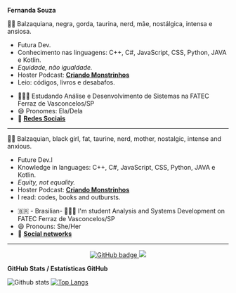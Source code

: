 **Fernanda Souza** 

👩🏾‍ Balzaquiana, negra, gorda, taurina, nerd, mãe, nostálgica, intensa e ansiosa. 
* Futura Dev. 
* Conhecimento nas linguagens: C++, C#, JavaScript, CSS, Python, JAVA e Kotlin.
* *Equidade, não igualdade.* 
* Hoster Podcast: [**Criando Monstrinhos**](https://anchor.fm/criando-monstrinhos/)
* Leio: códigos, livros e desabafos.

- 👩🏾‍🎓 Estudando Análise e Desenvolvimento de Sistemas na FATEC Ferraz de Vasconcelos/SP
- 😄 Pronomes: Ela/Dela
- 👥 [**Redes Sociais**](https://linklist.bio/leitoraincomum)
--------------------------------------------------------------------------
👩🏾‍ Balzaquian, black girl, fat, taurine, nerd, mother, nostalgic, intense and anxious.
* Future Dev.l
* Knowledge in languages: C++, C#, JavaScript, CSS, Python, JAVA e Kotlin.
* *Equity, not equality.* 
* Hoster Podcast: [**Criando Monstrinhos**](https://anchor.fm/criando-monstrinhos/)
* I read: codes, books and outbursts.

- 🇧🇷 - Brasilian- 👩🏾‍🎓 I'm student Analysis and Systems Development on FATEC Ferraz de Vasconcelos/SP
- 😄 Pronouns: She/Her
- 👥 [**Social networks**](https://linklist.bio/leitoraincomum)
--------------------------------------------------------------------------
<p align="center">
  <a href="https://github.com/leitoraincomum?tab=followers">
    <img src="https://img.shields.io/github/followers/leitoraincomum?label=Followers&logo=GitHub&style=for-the-badge" alt="GitHub badge" />
  </a>
  <a href="http://twitter.com/leitoraincomum">
    <img src="https://img.shields.io/twitter/follow/leitoraincomum?label=Twitter&logo=twitter&style=for-the-badge" />
  </a>
</p>

**GitHub Stats / Estatísticas GitHub**

![Github stats](https://github-readme-stats.vercel.app/api?username=leitoraincomum&hide=issues&theme=gruvbox&show_icons=true&hide_border=false&count_private=true&include_all_commits=true&line_height=24.5)
[![Top Langs](https://github-readme-stats.vercel.app/api/top-langs/?username=AlineBastos&layout=compact&theme=gruvbox&langs_count=10)](https://github.com/leitoraincomum/github-readme-stats)
